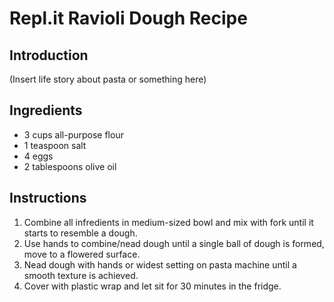 # Repl.it Ravioli Dough Recipe

## Introduction
(Insert life story about pasta or something here)

## Ingredients
- 3 cups all-purpose flour
- 1 teaspoon salt
- 4 eggs
- 2 tablespoons olive oil

## Instructions
1. Combine all infredients in medium-sized bowl and mix with fork until it starts to resemble a dough.
2. Use hands to combine/nead dough until a single ball of dough is formed, move to a flowered surface.
3. Nead dough with hands or widest setting on pasta machine until a smooth texture is achieved. 
4. Cover with plastic wrap and let sit for 30 minutes in the fridge.
